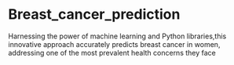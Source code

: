 # Breast_cancer_prediction
Harnessing the power of machine learning and Python libraries,this innovative approach accurately predicts breast cancer in women, addressing one of the most prevalent health concerns they face
